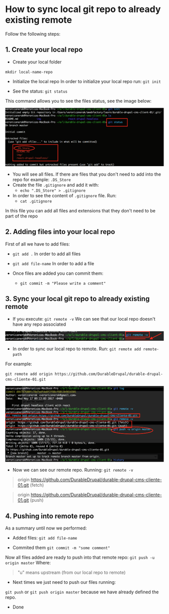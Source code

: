 # How to sync local git repo to already existing remote

Follow the following steps:

## 1. Create your local repo
* Create your local folder

`mkdir local-name-repo`

* Initialize the local repo
In order to initialize your local repo run:
`git init`

* See the status:
`git status`

This command allows you to see the files status, see the image below:

![git status command](./img/git-status-command.png)

* You will see all files. If there are files that you don't need to add into the repo for example:
`.DS_Store`
* Create the file `.gitignore` and add it with:
    * `echo ".DS_Store" > .gitignore`
* In order to see the content of `.gitignore` file. Run:
    * `cat .gitignore`

In this file you can add all files and extensions that they don't need to be part of the repo

## 2. Adding files into your local repo
First of all we have to add files:

* `git add .`  In order to add all files
* `git add file-name`  In order to add a file

* Once files are added you can commit them:
    * `git commit -m "Please write a comment"`

## 3. Sync your local git repo to already existing remote
* If you execute:
`git remote -v`
We can see that our local repo doesn't have any repo associated

![git remove command](./img/git-remote-command.png)

* In order to sync our local repo to remote. Run:
`git remote add remote-path`

For example:

`git remote add origin https://github.com/DurableDrupal/durable-drupal-cms-cliente-01.git`

![git remove command](./img/sync-local-repo-to-remote.png)

* Now we can see our remote repo. Running:
`git remote -v`

>origin  https://github.com/DurableDrupal/durable-drupal-cms-cliente-01.git (fetch)

>origin  https://github.com/DurableDrupal/durable-drupal-cms-cliente-01.git (push)

## 4. Pushing into remote repo

As a summary until now we performed:

* Added files: `git add file-name`

* Commited them `git commit -m "some comment"`

Now all files added are ready to push into that remote repo:
`git push -u origin master`
Where:
> "u" means upstream (from our local repo to remote)

* Next times we just need to push our files running:

`git push` or `git push origin master`
because we have already defined the repo.

* Done

